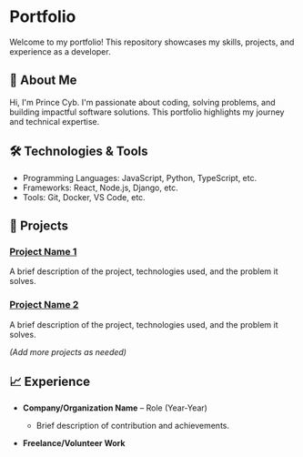 
# Portfolio

Welcome to my portfolio! This repository showcases my skills, projects, and experience as a developer.

## 🚀 About Me

Hi, I'm Prince Cyb. I'm passionate about coding, solving problems, and building impactful software solutions. This portfolio highlights my journey and technical expertise.

## 🛠️ Technologies & Tools


- Programming Languages: JavaScript, Python, TypeScript, etc.
- Frameworks: React, Node.js, Django, etc.
- Tools: Git, Docker, VS Code, etc.

## 📂 Projects

### [Project Name 1](link-to-project)
A brief description of the project, technologies used, and the problem it solves.

### [Project Name 2](link-to-project)
A brief description of the project, technologies used, and the problem it solves.

*(Add more projects as needed)*

## 📈 Experience

- **Company/Organization Name** – Role (Year-Year)
  - Brief description of contribution and achievements.

- **Freelance/Volunteer Work**  
